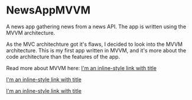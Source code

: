 # NewsAppMVVM
A news app gathering news from a news API. The app is written using the MVVM architecture. 

As the MVC architechture got it's flaws, I decided to look into the MVVM architecture. This is my first app written in MVVM, and it's more about the code architecture than the features of the app.

Read more about MVVM here:
[I'm an inline-style link with title](https://blogs.msdn.microsoft.com/johngossman/2005/10/08/introduction-to-modelviewviewmodel-pattern-for-building-wpf-apps/ "John Gossman's introduction to MVVM.")

[I'm an inline-style link with title](http://five.agency/solving-the-binding-problem-with-swift/ "Solving the binding problem with Swift.")

[I'm an inline-style link with title](https://medium.com/flawless-app-stories/how-to-use-a-model-view-viewmodel-architecture-for-ios-46963c67be1b "How not to get desperate with MVVM implementation.")

